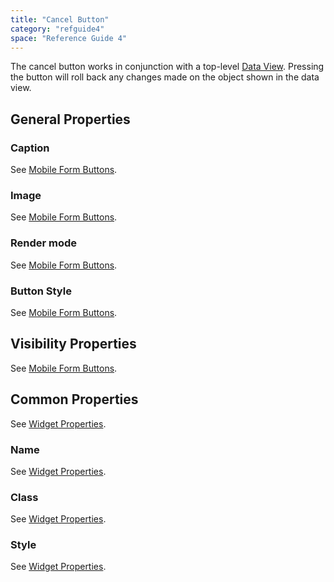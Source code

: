 ```yaml
---
title: "Cancel Button"
category: "refguide4"
space: "Reference Guide 4"
---
```

The cancel button works in conjunction with a top-level [Data View](Data+View). Pressing the button will roll back any changes made on the object shown in the data view.

## General Properties

### Caption

See [Mobile Form Buttons](Mobile+Form+Buttons).

### Image

See [Mobile Form Buttons](Mobile+Form+Buttons).

### Render mode

See [Mobile Form Buttons](Mobile+Form+Buttons).

### Button Style

See [Mobile Form Buttons](Mobile+Form+Buttons).

## Visibility Properties

See [Mobile Form Buttons](Mobile+Form+Buttons).

## Common Properties

See [Widget Properties](https://world.mendix.com/display/refguide4/Widget+Properties#WidgetProperties-CommonProperties).

### Name

See [Widget Properties](https://world.mendix.com/display/refguide4/Widget+Properties#WidgetProperties-CommonProperties).

### Class

See [Widget Properties](https://world.mendix.com/display/refguide4/Widget+Properties#WidgetProperties-CommonProperties).

### Style

See [Widget Properties](https://world.mendix.com/display/refguide4/Widget+Properties#WidgetProperties-CommonProperties).